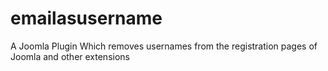 # emailasusername
A Joomla Plugin Which removes usernames from the registration pages of Joomla and other extensions
